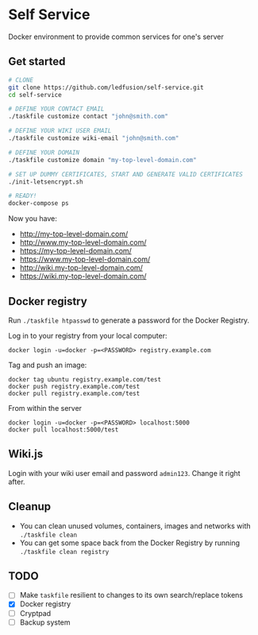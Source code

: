 # Self Service
Docker environment to provide common services for one's server

## Get started

```sh
# CLONE
git clone https://github.com/ledfusion/self-service.git
cd self-service

# DEFINE YOUR CONTACT EMAIL
./taskfile customize contact "john@smith.com"

# DEFINE YOUR WIKI USER EMAIL
./taskfile customize wiki-email "john@smith.com"

# DEFINE YOUR DOMAIN
./taskfile customize domain "my-top-level-domain.com"

# SET UP DUMMY CERTIFICATES, START AND GENERATE VALID CERTIFICATES
./init-letsencrypt.sh

# READY!
docker-compose ps
```

Now you have:

* http://my-top-level-domain.com/
* http://www.my-top-level-domain.com/
* https://my-top-level-domain.com/
* https://www.my-top-level-domain.com/
* http://wiki.my-top-level-domain.com/
* https://wiki.my-top-level-domain.com/

## Docker registry

Run `./taskfile htpasswd` to generate a password for the Docker Registry.

Log in to your registry from your local computer:

```
docker login -u=docker -p=<PASSWORD> registry.example.com
```

Tag and push an image:

```
docker tag ubuntu registry.example.com/test
docker push registry.example.com/test
docker pull registry.example.com/test
```

From within the server
```
docker login -u=docker -p=<PASSWORD> localhost:5000
docker pull localhost:5000/test
```

## Wiki.js

Login with your wiki user email and password `admin123`. Change it right after.

## Cleanup

- You can clean unused volumes, containers, images and networks with `./taskfile clean`
- You can get some space back from the Docker Registry by running `./taskfile clean registry`

## TODO

- [ ] Make `taskfile` resilient to changes to its own search/replace tokens
- [x] Docker registry
- [ ] Cryptpad
- [ ] Backup system
